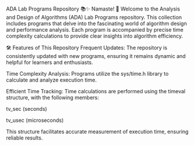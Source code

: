 ADA Lab Programs Repository 📚✨
Namaste! 🙏 Welcome to the Analysis and Design of Algorithms (ADA) Lab Programs repository. This collection includes programs that delve into the fascinating world of algorithm design and performance analysis. Each program is accompanied by precise time complexity calculations to provide clear insights into algorithm efficiency.

🛠 Features of This Repository
Frequent Updates: The repository is consistently updated with new programs, ensuring it remains dynamic and helpful for learners and enthusiasts.

Time Complexity Analysis: Programs utilize the sys/time.h library to calculate and analyze execution time.

Efficient Time Tracking: Time calculations are performed using the timeval structure, with the following members:

tv_sec (seconds)

tv_usec (microseconds)

This structure facilitates accurate measurement of execution time, ensuring reliable results.
